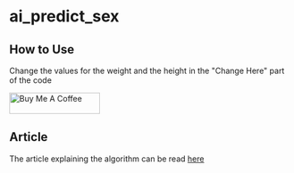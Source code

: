 # ai_predict_sex

## How to Use

Change the values for the weight and the height in the "Change Here" part of the code


<a href="https://www.buymeacoffee.com/diegosseabra" target="_blank"><img src="https://cdn.buymeacoffee.com/buttons/arial-blue.png" alt="Buy Me A Coffee" width="162px" height="38px" ></a>

## Article

The article explaining the algorithm can be read [here](https://diegosseabra.files.wordpress.com/2018/04/trabalho1_mpeq.pdf)
